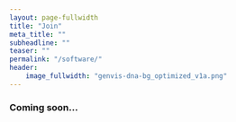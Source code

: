 ```yaml
---
layout: page-fullwidth
title: "Join"
meta_title: ""
subheadline: ""
teaser: ""
permalink: "/software/"
header:
    image_fullwidth: "genvis-dna-bg_optimized_v1a.png"
---
```


### Coming soon...
